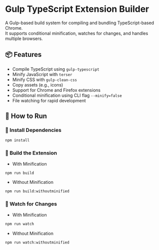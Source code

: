 # Gulp TypeScript Extension Builder

A Gulp-based build system for compiling and bundling TypeScript-based Chrome.  
It supports conditional minification, watches for changes, and handles multiple browsers.

## 📦 Features

- Compile TypeScript using `gulp-typescript`
- Minify JavaScript with `terser`
- Minify CSS with `gulp-clean-css`
- Copy assets (e.g., icons)
- Support for Chrome and Firefox extensions
- Conditional minification using CLI flag `--minify=false`
- File watching for rapid development

## 🚀 How to Run

### 🔧 Install Dependencies
```bash
npm install
```

### 🔧 Build the Extension
- With Minification
```bash
npm run build
```
- Without Minification
```bash
npm run build:withoutminified
```

### 👀 Watch for Changes
- With Minification
```bash
npm run watch
```
- Without Minification
```bash
npm run watch:withoutminified
```
